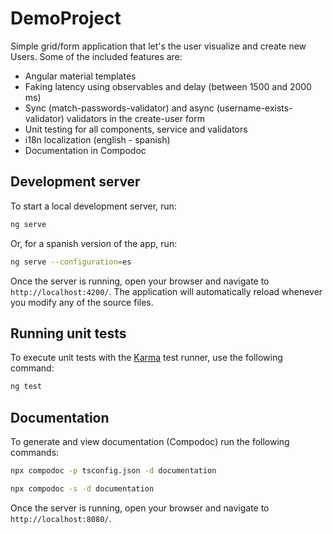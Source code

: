 # DemoProject

Simple grid/form application that let's the user visualize and create new Users. Some of the included features are:
- Angular material templates
- Faking latency using observables and delay (between 1500 and 2000 ms)
- Sync (match-passwords-validator) and async (username-exists-validator) validators in the create-user form
- Unit testing for all components, service and validators
- i18n localization (english - spanish)
- Documentation in Compodoc

## Development server

To start a local development server, run:

```bash
ng serve
```

Or, for a spanish version of the app, run:
```bash
ng serve --configuration=es
```

Once the server is running, open your browser and navigate to `http://localhost:4200/`. The application will automatically reload whenever you modify any of the source files.


## Running unit tests

To execute unit tests with the [Karma](https://karma-runner.github.io) test runner, use the following command:

```bash
ng test
```

## Documentation

To generate and view documentation (Compodoc) run the following commands:

```bash
npx compodoc -p tsconfig.json -d documentation
```
```bash
npx compodoc -s -d documentation
```

Once the server is running, open your browser and navigate to `http://localhost:8080/`.
